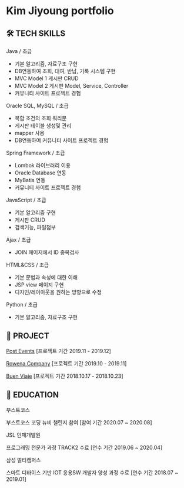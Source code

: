 # Kim Jiyoung portfolio

## 🛠️ TECH SKILLS

Java / 초급
- 기본 알고리즘, 자료구조 구현
- DB연동하여 조회, 대여, 반납, 기록 시스템 구현
- MVC Model 1 게시판 CRUD
- MVC Model 2 게시판 Model, Service, Controller
- 커뮤니티 사이트 프로젝트 경험

Oracle SQL, MySQL / 초급
- 복합 조건의 조회 쿼리문
- 게시판 테이블 생성및 관리
- mapper 사용
- DB연동하여 커뮤니티 사이트 프로젝트 경험

Spring Framework / 초급
- Lombok 라이브러리 이용
- Oracle Database 연동
- MyBatis 연동
- 커뮤니티 사이트 프로젝트 경험

JavaScript / 초급
- 기본 알고리즘 구현
- 게시판 CRUD
- 검색기능, 파일첨부

Ajax / 초급
- JOIN 페이지에서 ID 중복검사

HTML&CSS / 초급
- 기본 문법과 속성에 대한 이해
- JSP view 페이지 구현
- 디자인/레이아웃을 원하는 방향으로 수정

Python / 초급
- 기본 알고리즘, 자료구조 구현

## 🚢 PROJECT

[Post Events](https://github.com/jiyoungbkim/PostEvents) [프로젝트 기간 2019.11 - 2019.12]

[Rowena Company](https://github.com/jiyoungbkim/RowenaCompany) [프로젝트 기간 2019.10 - 2019.11]

[Buen Viaje](https://github.com/jiyoungbkim/BuenViaje) [프로젝트 기간 2018.10.17 - 2018.10.23]

## 🏫 EDUCATION

부스트코스

부스트코스 코딩 뉴비 챌린지 참여 [참여 기간 2020.07 ~ 2020.08]

JSL 인재개발원

프로그래밍 전문가 과정 TRACK2 수료 [연수 기간 2019.06 ~ 2020.04]

삼성 멀티캠퍼스

스마트 디바이스 기반 IOT 응용SW 개발자 양성 과정 수료 [연수 기간 2018.07 ~ 2019.01]
